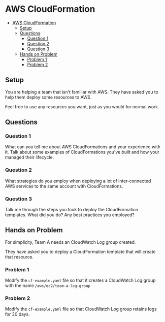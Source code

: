 # AWS CloudFormation

- [AWS CloudFormation](#aws-cloudformation)
  - [Setup](#setup)
  - [Questions](#questions)
    - [Question 1](#question-1)
    - [Question 2](#question-2)
    - [Question 3](#question-3)
  - [Hands on Problem](#hands-on-problem)
    - [Problem 1](#problem-1)
    - [Problem 2](#problem-2)

## Setup

You are helping a team that isn't familiar with AWS. They have asked you to help them deploy some resources to AWS.

Feel free to use any resources you want, just as you would for normal work.

## Questions

### Question 1

What can you tell me about AWS CloudFormations and your experience with it. Talk about some examples of CloudFormations you've built and how your managed their lifecycle.

### Question 2

What strategies do you employ when deploying a lot of inter-connected AWS services to the same account with CloudFormations.

### Question 3

Talk me through the steps you took to deploy the CloudFormation templates. What did you do? Any best practices you employed?

## Hands on Problem

For simplicity, Team A needs an CloudWatch Log group created.

They have asked you to deploy a CloudFormation template that will create that resource.

### Problem 1

Modify the `cf-example.yaml` file so that it creates a CloudWatch Log group with the name `/aws/ec2/team-a-log-group`

### Problem 2

Modify the `cf-example.yaml` file so that CloudWatch Log group retains logs for 30 days.
